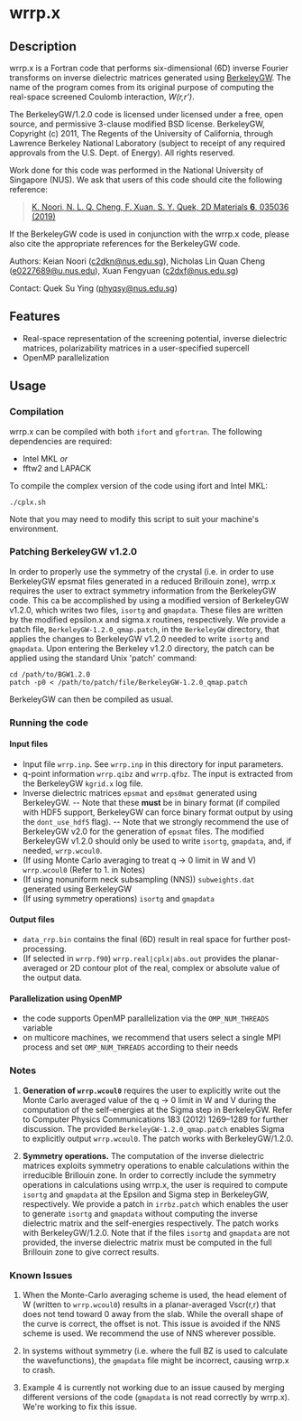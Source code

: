 # wrrp.x

## Description
wrrp.x is a Fortran code that performs six-dimensional (6D) inverse Fourier transforms on inverse dielectric matrices generated using [BerkeleyGW](https://berkeleygw.org/). The name of the program comes from its original purpose of computing the real-space screened Coulomb interaction, *W(r,r')*.

The BerkeleyGW/1.2.0 code is licensed under licensed under a free, open source, and permissive 3-clause modified BSD license. BerkeleyGW, Copyright (c) 2011, The Regents of the University of California, through Lawrence Berkeley National Laboratory (subject to receipt of any required approvals from the U.S. Dept. of Energy). All rights reserved.

Work done for this code was performed in the National University of Singapore (NUS). We ask that users of this code should cite the following reference:

> [K. Noori, N. L. Q. Cheng, F. Xuan, S. Y. Quek, 2D Materials **6**, 035036 (2019)](https://doi.org/10.1088/2053-1583/ab1e06)

If the BerkeleyGW code is used in conjunction with the wrrp.x code, please also cite the appropriate references for the BerkeleyGW code.

Authors: Keian Noori (c2dkn@nus.edu.sg), Nicholas Lin Quan Cheng (e0227689@u.nus.edu), Xuan Fengyuan (c2dxf@nus.edu.sg)

Contact: Quek Su Ying (phyqsy@nus.edu.sg)

## Features
- Real-space representation of the screening potential, inverse dielectric matrices, polarizability matrices in a user-specified supercell
- OpenMP parallelization

## Usage

### Compilation
wrrp.x can be compiled with both `ifort` and `gfortran`. The following dependencies are required:
- Intel MKL *or*
- fftw2 and LAPACK

To compile the complex version of the code using ifort and Intel MKL:
```
./cplx.sh
```
Note that you may need to modify this script to suit your machine's environment.

### Patching BerkeleyGW v1.2.0
In order to properly use the symmetry of the crystal (i.e. in order to use BerkeleyGW epsmat files generated in a reduced Brillouin zone), wrrp.x requires the user to extract symmetry information from the BerkeleyGW code. This ca be accomplished by using a modified version of BerkeleyGW v1.2.0, which writes two files, `isortg` and `gmapdata`. These files are written by the modified epsilon.x and sigma.x routines, respectively. We provide a patch file, `BerkeleyGW-1.2.0_qmap.patch`, in the `BerkeleyGW` directory, that applies the changes to BerkeleyGW v1.2.0 needed to write `isortg` and `gmapdata`. Upon entering the Berkeley v1.2.0 directory, the patch can be applied using the standard Unix 'patch' command:
```
cd /path/to/BGW1.2.0
patch -p0 < /path/to/patch/file/BerkeleyGW-1.2.0_qmap.patch
```
BerkeleyGW can then be compiled as usual.

### Running the code
#### Input files
- Input file `wrrp.inp`. See `wrrp.inp` in this directory for input parameters.
- q-point information `wrrp.qibz` and `wrrp.qfbz`. The input is extracted from the BerkeleyGW `kgrid.x` log file.
- Inverse dielectric matrices `epsmat` and `eps0mat` generated using BerkeleyGW.
-- Note that these **must** be in binary format (if compiled with HDF5 support, BerkeleyGW can force binary format output by using the `dont_use_hdf5` flag).
-- Note that we strongly recommend the use of BerkeleyGW v2.0 for the generation of `epsmat` files. The modified BerkeleyGW v1.2.0 should only be used to write `isortg`, `gmapdata`, and, if needed, `wrrp.wcoul0`.
- (If using Monte Carlo averaging to treat q -> 0 limit in W and V) `wrrp.wcoul0` (Refer to 1. in Notes)
- (If using nonuniform neck subsampling (NNS)) `subweights.dat` generated using BerkeleyGW
- (If using symmetry operations) `isortg` and `gmapdata`

#### Output files
- `data_rrp.bin` contains the final (6D) result in real space for further post-processing.
- (If selected in `wrrp.f90`) `wrrp.real|cplx|abs.out` provides the planar-averaged or 2D contour plot of the real, complex or absolute value of the output data.

#### Parallelization using OpenMP
- the code supports OpenMP parallelization via the `OMP_NUM_THREADS` variable
- on multicore machines, we recommend that users select a single MPI process and set `OMP_NUM_THREADS` according to their needs

### Notes
1. **Generation of `wrrp.wcoul0`** requires the user to explicitly write out the Monte Carlo averaged value of the q -> 0 limit in W and V during the computation of the self-energies at the Sigma step in BerkeleyGW. Refer to Computer Physics Communications 183 (2012) 1269–1289 for further discussion. The provided `BerkeleyGW-1.2.0_qmap.patch` enables Sigma to explicitly output `wrrp.wcoul0`. The patch works with BerkeleyGW/1.2.0.

2. **Symmetry operations.** The computation of the inverse dielectric matrices exploits symmetry operations to enable calculations within the irreducible Brillouin zone. In order to correctly include the symmetry operations in calculations using wrrp.x, the user is required to compute `isortg` and `gmapdata` at the Epsilon and Sigma step in BerkeleyGW, respectively. We provide a patch in `irrbz.patch` which enables the user to generate `isortg` and `gmapdata` without computing the inverse dielectric matrix and the self-energies respectively. The patch works with BerkeleyGW/1.2.0. Note that if the files `isortg` and `gmapdata` are not provided, the inverse dielectric matrix must be computed in the full Brillouin zone to give correct results.

### Known Issues
1. When the Monte-Carlo averaging scheme is used, the head element of W (written to `wrrp.wcoul0`) results in a planar-averaged Vscr(r,r) that does not tend toward 0 away from the slab. While the overall shape of the curve is correct, the offset is not. This issue is avoided if the NNS scheme is used. We recommend the use of NNS wherever possible.

2. In systems without symmetry (i.e. where the full BZ is used to calculate the wavefunctions), the `gmapdata` file might be incorrect, causing wrrp.x to crash.

3. Example 4 is currently not working due to an issue caused by merging different versions of the code (`gmapdata` is not read correctly by wrrp.x). We're working to fix this issue. 
